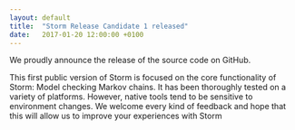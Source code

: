 ```yaml
---
layout: default
title:  "Storm Release Candidate 1 released"
date:   2017-01-20 12:00:00 +0100
---
```


We proudly announce the release of the source code on GitHub.
<!--more-->

This first public version of Storm is focused on the core functionality of Storm: Model checking Markov chains. It has been thoroughly tested on a variety of platforms. However, native tools tend to be sensitive to environment changes. We welcome every kind of feedback and hope that this will allow us to improve your experiences with Storm
